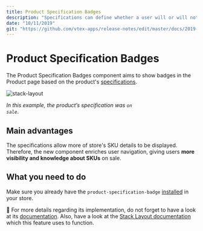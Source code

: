 ```yaml
---
title: Product Specification Badges
description: "Specifications can define whether a user will or will not buy a certain SKU. Don't waster time and display them in badges with this new component!"
date: "10/11/2019"
git: "https://github.com/vtex-apps/release-notes/edit/master/docs/2019-week-39-40/user-identifier-extension.md"
---
```


# Product Specification Badges

The Product Specification Badges component aims to show badges in the Product page based on the product's [specifications](https://help.vtex.com/tutorial/what-are-fields-or-specifications--2lB4AgibEseceMggKE2k2m).

![stack-layout](https://user-images.githubusercontent.com/52087100/66655794-1c02f380-ec13-11e9-9120-c1390d8d0df2.png)

_In this example, the product’s specification was <code>on sale</code>_.

## Main advantages

The specifications allow more of store's SKU details to be displayed. Therefore, the new component enriches user navigation, giving users **more visibility and knowledge about SKUs** on sale.  

## What you need to do 

Make sure you already have the `product-specification-badge` [installed](https://vtex.io/docs/recipes/store/installing-an-app) in your store.

:eyes: For more details regarding its implementation, do not forget to have a look at its [documentation](https://vtex.io/docs/app/vtex.product-specification-badges). Also, have a look at the [Stack Layout documentation](https://vtex.io/docs/app/vtex.stack-layout) which this feature uses to function. 
